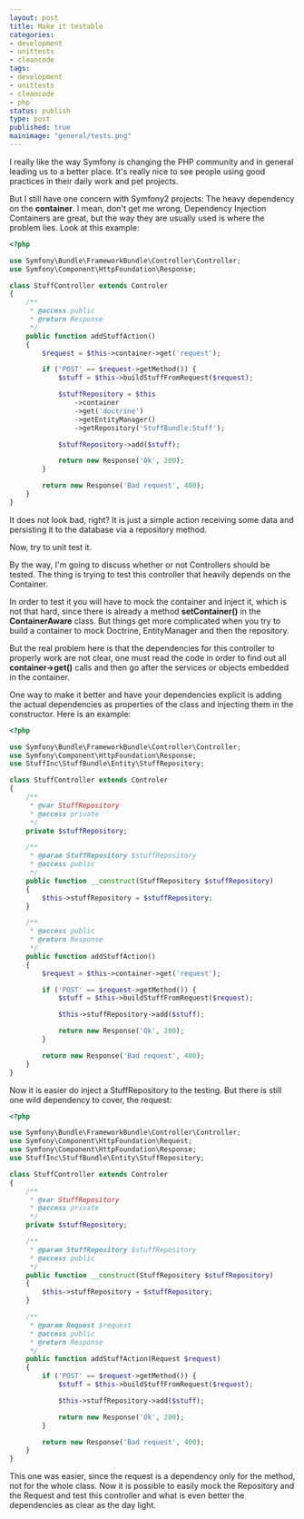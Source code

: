 ```yaml
---
layout: post
title: Make it testable
categories:
- development
- unittests
- cleancode
tags:
- development
- unittests
- cleancode
- php
status: publish
type: post
published: true
mainimage: "general/tests.png"
---
```


I really like the way Symfony is changing the PHP community and in general
leading us to a better place.  It's really nice to see people using good
practices in their daily work and pet projects.

But I still have one concern with Symfony2 projects: The heavy dependency on
the **container**. I mean, don't get me wrong, Dependency Injection Containers
are great, but the way they are usually used is where the problem lies. Look
at this example:

```php
<?php

use Symfony\Bundle\FrameworkBundle\Controller\Controller;
use Symfony\Component\HttpFoundation\Response;

class StuffController extends Controler
{
    /**
     * @access public
     * @return Response
     */
    public function addStuffAction()
    {
        $request = $this->container->get('request');

        if ('POST' == $request->getMethod()) {
            $stuff = $this->buildStuffFromRequest($request);

            $stuffRepository = $this
                ->container
                ->get('doctrine')
                ->getEntityManager()
                ->getRepository('StuffBundle:Stuff');

            $stuffRepository->add($stuff);

            return new Response('Ok', 200);
        }

        return new Response('Bad request', 400);
    }
}
```

It does not look bad, right? It is just a simple action receiving some data
and persisting it to the database via a repository method.

Now, try to unit test it.

By the way, I'm going to discuss whether or not Controllers should be tested. The
thing is trying to test this controller that heavily depends on the Container.

In order to test it you will have to mock the container and inject it, which is
not that hard, since there is already a method **setContainer()** in the
**ContainerAware** class. But things get more complicated when you try to build
a container to mock Doctrine, EntityManager and then the repository.

But the real problem here is that the dependencies for this controller to properly work
are not clear, one must read the code in order to find out all **container->get()**
calls and then go after the services or objects embedded in the container.

One way to make it better and have your dependencies explicit is adding the actual
dependencies as properties of the class and injecting them in the constructor.
Here is an example:

```php
<?php

use Symfony\Bundle\FrameworkBundle\Controller\Controller;
use Symfony\Component\HttpFoundation\Response;
use StuffInc\StuffBundle\Entity\StuffRepository;

class StuffController extends Controler
{
    /**
     * @var StuffRepository
     * @access private
     */
    private $stuffRepository;

    /**
     * @param StuffRepository $stuffRepository
     * @access public
     */
    public function __construct(StuffRepository $stuffRepository)
    {
        $this->stuffRepository = $stuffRepository;
    }

    /**
     * @access public
     * @return Response
     */
    public function addStuffAction()
    {
        $request = $this->container->get('request');

        if ('POST' == $request->getMethod()) {
            $stuff = $this->buildStuffFromRequest($request);

            $this->stuffRepository->add($stuff);

            return new Response('Ok', 200);
        }

        return new Response('Bad request', 400);
    }
}
```

Now it is easier do inject a StuffRepository to the testing. But there is still
one wild dependency to cover, the request:

```php
<?php

use Symfony\Bundle\FrameworkBundle\Controller\Controller;
use Symfony\Component\HttpFoundation\Request;
use Symfony\Component\HttpFoundation\Response;
use StuffInc\StuffBundle\Entity\StuffRepository;

class StuffController extends Controler
{
    /**
     * @var StuffRepository
     * @access private
     */
    private $stuffRepository;

    /**
     * @param StuffRepository $stuffRepository
     * @access public
     */
    public function __construct(StuffRepository $stuffRepository)
    {
        $this->stuffRepository = $stuffRepository;
    }

    /**
     * @param Request $request
     * @access public
     * @return Response
     */
    public function addStuffAction(Request $request)
    {
        if ('POST' == $request->getMethod()) {
            $stuff = $this->buildStuffFromRequest($request);

            $this->stuffRepository->add($stuff);

            return new Response('Ok', 200);
        }

        return new Response('Bad request', 400);
    }
}
```

This one was easier, since the request is a dependency only for the method, not
for the whole class. Now it is possible to easily mock the Repository and the
Request and test this controller and what is even better the dependencies as
clear as the day light.
